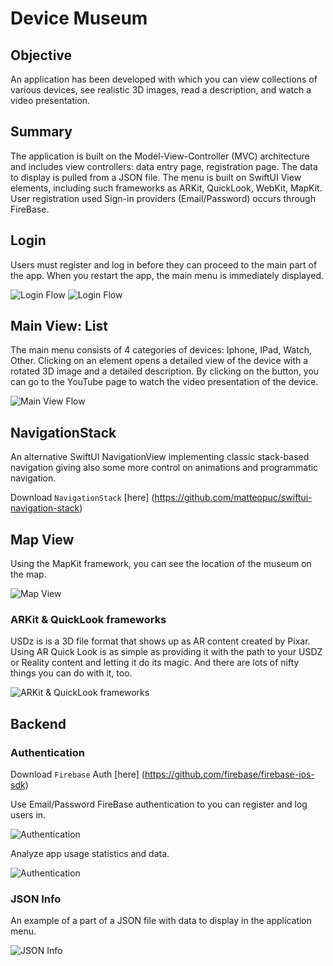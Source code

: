 # Device Museum

## Objective

An application has been developed with which you can view collections of 
various devices, see realistic 3D images, read a description, and watch 
a video presentation.

## Summary

The application is built on the Model-View-Controller (MVC) architecture and 
includes view controllers: data entry page, registration page. The data to 
display is pulled from a JSON file. The menu is built on SwiftUI View 
elements, including such frameworks as ARKit, QuickLook, WebKit, MapKit. 
User registration used Sign-in providers (Email/Password) occurs through FireBase.

## Login

Users must register and log in before they can proceed to the main part of the app. 
When you restart the app, the main menu is immediately displayed.

![Login Flow](readme_assets/Login/login_flow.png)
![Login Flow](readme_assets/Login/login_flow1.png)

## Main View: List

The main menu consists of 4 categories of devices: Iphone, IPad, Watch, Other.
Clicking on an element opens a detailed view of the device with a rotated 3D image
and a detailed description. By clicking on the button, you can go to the YouTube 
page to watch the video presentation of the device.

![Main View Flow](readme_assets/Menu/menu_full.png)

## NavigationStack

An alternative SwiftUI NavigationView implementing classic stack-based navigation giving also some more control on animations and programmatic navigation.

Download `NavigationStack` [here] (https://github.com/matteopuc/swiftui-navigation-stack)

## Map View

Using the MapKit framework, you can see the location of the museum on the map.

![Map View](readme_assets/Menu/menu8.png)

### ARKit & QuickLook frameworks  

USDz is is a 3D file format that shows up as AR content created by Pixar.
Using AR Quick Look is as simple as providing it with the path to your USDZ
or Reality content and letting it do its magic. And there are lots of nifty
things you can do with it, too.

![ARKit & QuickLook frameworks](readme_assets/ar_model.png)

## Backend

### Authentication

Download `Firebase` Auth [here] (https://github.com/firebase/firebase-ios-sdk)

Use Email/Password FireBase authentication to you can register and log users in.

![Authentication](readme_assets/firebase_user.png)

Analyze app usage statistics and data.

![Authentication](readme_assets/firebase_analytics.png)

### JSON Info

An example of a part of a JSON file with data to display in the application menu.

![JSON Info](readme_assets/json.png)
